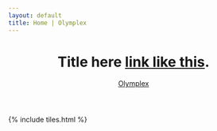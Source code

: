 ```yaml
---
layout: default
title: Home | Olymplex
---
```


<header>
<h1>Title here <a href="http://example.com">link like this</a>.</h1>
<p> <a href="https://ramaniumx.github.io/phantom-jekyll-theme/">Olymplex</a> </p>
</header>

{% include tiles.html %}
